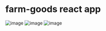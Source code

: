 # farm-goods react app
![image](https://github.com/gudkovsky/farm-goods/assets/115468838/f4f2d53c-9557-4585-8be9-03581f51a05c)
![image](https://github.com/gudkovsky/farm-goods/assets/115468838/7f24604c-6445-4ae9-8dde-bf778899c9fa)
![image](https://github.com/gudkovsky/farm-goods/assets/115468838/95fb320a-f7fa-4ed8-a0d8-4d3797cf34c3)
